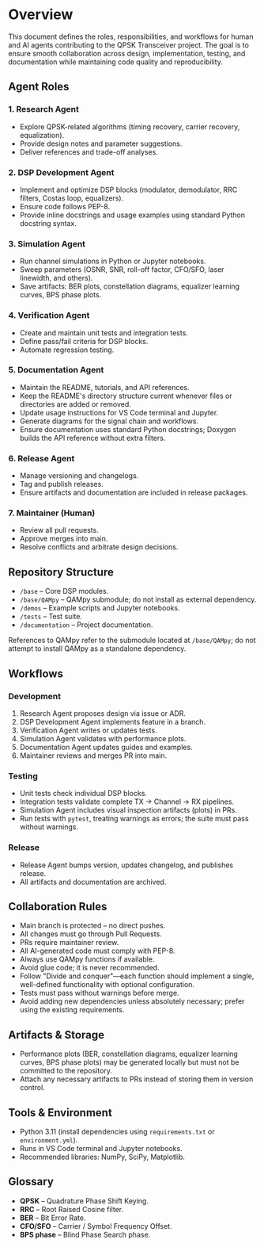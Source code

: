 # Overview

This document defines the roles, responsibilities, and workflows for human and AI agents contributing to the QPSK Transceiver project. The goal is to ensure smooth collaboration across design, implementation, testing, and documentation while maintaining code quality and reproducibility.

## Agent Roles

### 1. Research Agent
- Explore QPSK-related algorithms (timing recovery, carrier recovery, equalization).
- Provide design notes and parameter suggestions.
- Deliver references and trade-off analyses.

### 2. DSP Development Agent
- Implement and optimize DSP blocks (modulator, demodulator, RRC filters, Costas loop, equalizers).
- Ensure code follows PEP-8.
 - Provide inline docstrings and usage examples using standard Python docstring syntax.

### 3. Simulation Agent
- Run channel simulations in Python or Jupyter notebooks.
- Sweep parameters (OSNR, SNR, roll-off factor, CFO/SFO, laser linewidth, and others).
- Save artifacts: BER plots, constellation diagrams, equalizer learning curves, BPS phase plots.

### 4. Verification Agent
- Create and maintain unit tests and integration tests.
- Define pass/fail criteria for DSP blocks.
- Automate regression testing.

### 5. Documentation Agent
 - Maintain the README, tutorials, and API references.
 - Keep the README's directory structure current whenever files or directories are added or removed.
 - Update usage instructions for VS Code terminal and Jupyter.
 - Generate diagrams for the signal chain and workflows.
 - Ensure documentation uses standard Python docstrings; Doxygen builds the API reference without extra filters.

### 6. Release Agent
- Manage versioning and changelogs.
- Tag and publish releases.
- Ensure artifacts and documentation are included in release packages.

### 7. Maintainer (Human)
- Review all pull requests.
- Approve merges into main.
- Resolve conflicts and arbitrate design decisions.

## Repository Structure
- `/base` – Core DSP modules.
- `/base/QAMpy` – QAMpy submodule; do not install as external dependency.
- `/demos` – Example scripts and Jupyter notebooks.
- `/tests` – Test suite.
- `/documentation` – Project documentation.

References to QAMpy refer to the submodule located at `/base/QAMpy`; do not attempt to install QAMpy as a standalone dependency.

## Workflows

### Development
1. Research Agent proposes design via issue or ADR.
2. DSP Development Agent implements feature in a branch.
3. Verification Agent writes or updates tests.
4. Simulation Agent validates with performance plots.
5. Documentation Agent updates guides and examples.
6. Maintainer reviews and merges PR into main.

### Testing
- Unit tests check individual DSP blocks.
- Integration tests validate complete TX → Channel → RX pipelines.
- Simulation Agent includes visual inspection artifacts (plots) in PRs.
- Run tests with `pytest`, treating warnings as errors; the suite must pass without warnings.

### Release
- Release Agent bumps version, updates changelog, and publishes release.
- All artifacts and documentation are archived.

## Collaboration Rules
- Main branch is protected – no direct pushes.
- All changes must go through Pull Requests.
- PRs require maintainer review.
- All AI-generated code must comply with PEP-8.
- Always use QAMpy functions if available.
- Avoid glue code; it is never recommended.
- Follow "Divide and conquer"—each function should implement a single, well-defined functionality with optional configuration.
- Tests must pass without warnings before merge.
- Avoid adding new dependencies unless absolutely necessary; prefer using the existing requirements.

## Artifacts & Storage
- Performance plots (BER, constellation diagrams, equalizer learning curves, BPS phase plots) may be generated locally but must not be committed to the repository.
- Attach any necessary artifacts to PRs instead of storing them in version control.

## Tools & Environment
- Python 3.11 (install dependencies using `requirements.txt` or `environment.yml`).
- Runs in VS Code terminal and Jupyter notebooks.
- Recommended libraries: NumPy, SciPy, Matplotlib.

## Glossary
- **QPSK** – Quadrature Phase Shift Keying.
- **RRC** – Root Raised Cosine filter.
- **BER** – Bit Error Rate.
- **CFO/SFO** – Carrier / Symbol Frequency Offset.
- **BPS phase** – Blind Phase Search phase.

